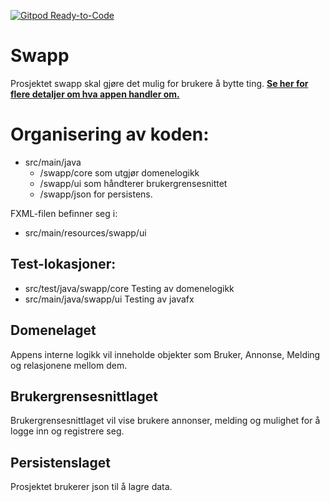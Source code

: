[![Gitpod Ready-to-Code](https://img.shields.io/badge/Gitpod-Ready--to--Code-blue?logo=gitpod)](https://gitpod.idi.ntnu.no/#https://gitlab.stud.idi.ntnu.no/it1901/groups-2020/gr2069/gr2069)

# Swapp
Prosjektet swapp skal gjøre det mulig for brukere å bytte ting. 
**[Se her for flere detaljer om hva appen handler om.](swapp/OM_PROSJEKTET.md)**

# Organisering av koden:

- src/main/java
    - /swapp/core som utgjør domenelogikk
    - /swapp/ui som håndterer brukergrensesnittet
    - /swapp/json for persistens. 

FXML-filen befinner seg i: 

- src/main/resources/swapp/ui

## Test-lokasjoner:
- src/test/java/swapp/core Testing av domenelogikk
- src/main/java/swapp/ui Testing av javafx

## Domenelaget
Appens interne logikk vil inneholde objekter som Bruker, Annonse, Melding og relasjonene mellom dem.

## Brukergrensesnittlaget
Brukergrensesnittlaget vil vise brukere annonser, melding og mulighet for å logge inn og registrere seg. 

## Persistenslaget
Prosjektet brukerer json til å lagre data. 